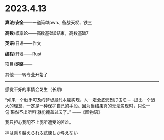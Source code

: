 # 2023.4.13

**算法**/**安全**——一道简单pwn、备战天梯、铁三

**高数**/概率论——高数基础6结束，高数基础7

**英语**/日语——作文

**编程**/开发——Rust

项目/**网络**——

其他——转专业开始了

------

感觉不好的事情会发生（长期）

“如果一个触手可及的梦想最终未能实现，人一定会感受到打击吧……提出一个远大的理想，一定是一种保护自己的手段。因为当结果真的无法实现时，只说一句‘果然不出所料’就能掩盖过去了。” ——《囮物语》

我只担心我配不上我所遭受的苦难。

神は乗り越えられる試練しか与えない

